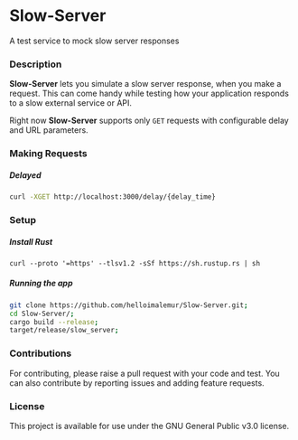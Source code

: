 # Slow-Server
A test service to mock slow server responses

### Description

**Slow-Server** lets you simulate a slow server response, when you make a request.
This can come handy while testing how your  application responds to a slow external service or API.

Right now **Slow-Server** supports only `GET` requests with configurable delay and URL parameters.

### Making Requests

##### Delayed
```bash
curl -XGET http://localhost:3000/delay/{delay_time}
```

### Setup

##### Install Rust
    curl --proto '=https' --tlsv1.2 -sSf https://sh.rustup.rs | sh

##### Running the app
```bash
git clone https://github.com/helloimalemur/Slow-Server.git;
cd Slow-Server/;
cargo build --release;
target/release/slow_server;
```

### Contributions

For contributing, please raise a pull request with your code and test. You can also contribute by reporting issues and adding feature requests.


### License

This project is available for use under the GNU General Public v3.0 license.

